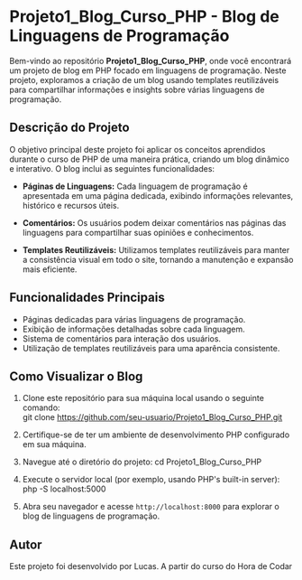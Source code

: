 # Projeto1_Blog_Curso_PHP - Blog de Linguagens de Programação

Bem-vindo ao repositório **Projeto1_Blog_Curso_PHP**, onde você encontrará um projeto de blog em PHP focado em linguagens de programação. Neste projeto, exploramos a criação de um blog usando templates reutilizáveis para compartilhar informações e insights sobre várias linguagens de programação.

## Descrição do Projeto

O objetivo principal deste projeto foi aplicar os conceitos aprendidos durante o curso de PHP de uma maneira prática, criando um blog dinâmico e interativo. O blog inclui as seguintes funcionalidades:

- **Páginas de Linguagens:** Cada linguagem de programação é apresentada em uma página dedicada, exibindo informações relevantes, histórico e recursos úteis.

- **Comentários:** Os usuários podem deixar comentários nas páginas das linguagens para compartilhar suas opiniões e conhecimentos.

- **Templates Reutilizáveis:** Utilizamos templates reutilizáveis para manter a consistência visual em todo o site, tornando a manutenção e expansão mais eficiente.

## Funcionalidades Principais

- Páginas dedicadas para várias linguagens de programação.
- Exibição de informações detalhadas sobre cada linguagem.
- Sistema de comentários para interação dos usuários.
- Utilização de templates reutilizáveis para uma aparência consistente.

## Como Visualizar o Blog

1. Clone este repositório para sua máquina local usando o seguinte comando: <br/>
git clone https://github.com/seu-usuario/Projeto1_Blog_Curso_PHP.git

2. Certifique-se de ter um ambiente de desenvolvimento PHP configurado em sua máquina.

3. Navegue até o diretório do projeto:
cd Projeto1_Blog_Curso_PHP

4. Execute o servidor local (por exemplo, usando PHP's built-in server):
php -S localhost:5000

5. Abra seu navegador e acesse `http://localhost:8000` para explorar o blog de linguagens de programação.



## Autor

Este projeto foi desenvolvido por Lucas. A partir do curso do Hora de Codar


